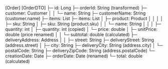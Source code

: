[Order]                          [OrderDTO]
├─ id: Long                      ├─ orderId: String (transformed)
├─ customer: Customer            │
│  └─ name: String               ├─ customerName: String (customer.name)
├─ items: List<OrderItem>        ├─ items: List<OrderItemDTO>
│  ├─ product: Product           │  │ 
│  │  ├─  sku: String            │  ├─ sku: String (product.sku)
│  │  └─  name: String           │  │
│  ├─ quantity: int              │  ├─ quantity: int (copied)
│  └─ price: double              │  ├─ unitPrice: double (price renamed)
│                                │  └─ subtotal: double (calculated)
├─ deliveryAddress: Address      │
│  ├─ street: String             ├─ deliveryStreet: String (address.street)
│  ├─ city: String               ├─ deliveryCity: String (address.city)
│  └─ postalCode: String         ├─ deliveryZipCode: String (address.postalCode)
└─ creationDate: Date            ├─ orderDate: Date (renamed)
                                 └─ total: double (calculated)
